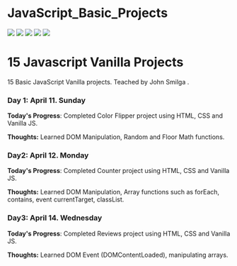 # JavaScript_Basic_Projects

<!-- Adding Badges -->

![](https://img.shields.io/github/issues/Prasathdv/100daysofcode_Python?style=flat&logo=appveyor)
![](https://img.shields.io/github/forks/Prasathdv/100daysofcode_Python?style=flat&logo=appveyor)
![](https://img.shields.io/github/stars/Prasathdv/100daysofcode_Python?style=flat&logo=appveyor)
![](https://img.shields.io/github/license/Prasathdv/100daysofcode_Python?style=flat&logo=appveyor)
![](https://img.shields.io/twitter/url?url=https%3A%2F%2Fgithub.com%2FPrasathdv%2F100daysofcode_Python?style=flat&logo=appveyor)

# 15 Javascript Vanilla Projects

15 Basic JavaScript Vanilla projects. Teached by John Smilga [](https://www.johnsmilga.com/projects/).

### Day 1: April 11. Sunday

**Today's Progress**: Completed Color Flipper project using HTML, CSS and Vanilla JS.

**Thoughts:** Learned DOM Manipulation, Random and Floor Math functions.

### Day2: April 12. Monday

**Today's Progress**: Completed Counter project using HTML, CSS and Vanilla JS.

**Thoughts:** Learned DOM Manipulation, Array functions such as forEach, contains, event currentTarget, classList.

### Day3: April 14. Wednesday

**Today's Progress**: Completed Reviews project using HTML, CSS and Vanilla JS.

**Thoughts:** Learned DOM Event (DOMContentLoaded), manipulating arrays.
